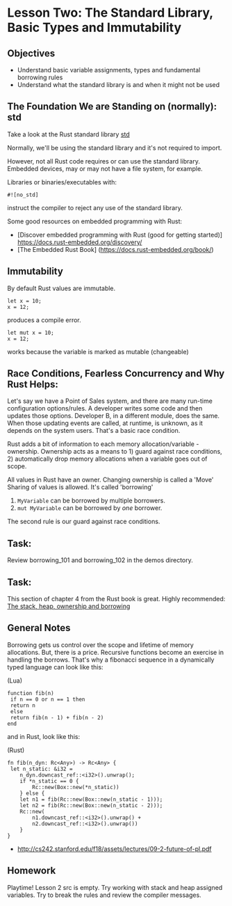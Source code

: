 # Lesson Two: The Standard Library, Basic Types and Immutability 

## Objectives 

* Understand basic variable assignments, types and fundamental borrowing rules 
* Understand what the standard library is and when it might not be used


## The Foundation We are Standing on (normally): std

Take a look at the Rust standard library [std](https://doc.rust-lang.org/std/) 

Normally, we'll be using the standard library and it's not required to import.

However, not all Rust code requires or can use the standard library.  Embedded devices, may or may not have a file system, for example.  


Libraries or binaries/executables with:
```
#![no_std]
```

instruct the compiler to reject any use of the standard library.

Some good resources on embedded programming with Rust:
* [Discover embedded programming with Rust (good for getting started)] https://docs.rust-embedded.org/discovery/
* [The Embedded Rust Book] (https://docs.rust-embedded.org/book/) 



## Immutability 

By default Rust values are immutable.

```
let x = 10;
x = 12;
```
produces a compile error.

```
let mut x = 10;
x = 12;
```

works because the variable is marked as mutable (changeable)


## Race Conditions, Fearless Concurrency and Why Rust Helps:

Let's say we have a Point of Sales system, and there are many run-time configuration options/rules.  A developer writes some code and then updates those options.  Developer B, in a different module, does the same.  When those updating events are called, at runtime, is unknown, as it depends on the system users. That's a basic race condition.  

Rust adds a bit of information to each memory allocation/variable - ownership.  Ownership acts as a means to 1) guard against race conditions, 2) automatically drop memory allocations when a variable goes out of scope.

All values in Rust have an owner.  Changing ownership is called a 'Move'  Sharing of values is allowed.  It's called 'borrowing'  

1) ```MyVariable``` can be borrowed by multiple borrowers.
2) ```mut MyVariable``` can be borrowed by *one* borrower.

The second rule is our guard against race conditions.


## Task:

Review borrowing_101 and borrowing_102 in the demos directory.

## Task:

This section of chapter 4 from the Rust book is great.  Highly recommended:
[The stack, heap, ownership and borrowing](https://doc.rust-lang.org/book/ch04-01-what-is-ownership.html)


## General Notes
Borrowing gets us control over the scope and lifetime of memory allocations.  But, there is a price.  Recursive functions become an exercise in handling the borrows.  That's why a fibonacci sequence in a dynamically typed language can look like this:

(Lua)
```
function fib(n)
 if n == 0 or n == 1 then
 return n
 else
 return fib(n - 1) + fib(n - 2)
end
```

and in Rust, look like this:

(Rust)
```
fn fib(n_dyn: Rc<Any>) -> Rc<Any> {
 let n_static: &i32 =
    n_dyn.downcast_ref::<i32>().unwrap();
    if *n_static == 0 {
        Rc::new(Box::new(*n_static))
    } else {
    let n1 = fib(Rc::new(Box::new(n_static - 1)));
    let n2 = fib(Rc::new(Box::new(n_static - 2)));
    Rc::new(
        n1.downcast_ref::<i32>().unwrap() +
        n2.downcast_ref::<i32>().unwrap())
    }
}
```
- http://cs242.stanford.edu/f18/assets/lectures/09-2-future-of-pl.pdf


## Homework 
Playtime!  Lesson 2 src is empty.  Try working with stack and heap assigned variables. Try to break the rules and review the compiler messages.  






